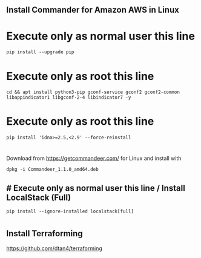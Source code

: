 ## Install Commander for Amazon AWS in Linux

# Execute only as normal user this line
```ShellSession
pip install --upgrade pip
```
# Execute only as root this line
```ShellSession
cd && apt install python3-pip gconf-service gconf2 gconf2-common libappindicator1 libgconf-2-4 libindicator7 -y
```
# Execute only as root this line
```ShellSession
pip install 'idna>=2.5,<2.9' --force-reinstall
```
#
Download from https://getcommandeer.com/ for Linux and install with

```ShellSession
dpkg -i Commandeer_1.1.0_amd64.deb
```
## # Execute only as normal user this line / Install LocalStack (Full)
```ShellSession
pip install --ignore-installed localstack[full]
```
#
## Install Terraforming
https://github.com/dtan4/terraforming
